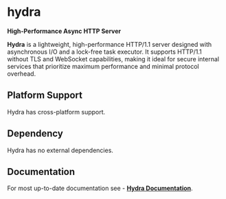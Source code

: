 # hydra

**High-Performance Async HTTP Server**

**Hydra** is a lightweight, high-performance HTTP/1.1 server designed with asynchronous I/O and a lock-free task executor. It supports HTTP/1.1 without TLS and WebSocket capabilities, making it ideal for secure internal services that prioritize maximum performance and minimal protocol overhead.

## Platform Support

Hydra has cross-platform support.

## Dependency

Hydra has no external dependencies.

## Documentation

For most up-to-date documentation see - [**Hydra Documentation**](https://bitlaabhydra.web.app/).